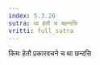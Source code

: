 ```yaml
---
index: 5.3.26
sutra: था हेतौ च च्छन्दसि
vritti: full_sutra
---
```


किमः हेतौ प्रकारवचने च था छन्दसि